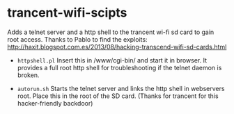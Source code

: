 trancent-wifi-scipts
====================

Adds a telnet server and a http shell to the trancent wi-fi sd card to gain root access. 
Thanks to Pablo to find the exploits: http://haxit.blogspot.com.es/2013/08/hacking-transcend-wifi-sd-cards.html

* `httpshell.pl` Insert this in /www/cgi-bin/ and start it in browser. 
It provides a full root http shell for troubleshooting if the telnet daemon is broken.

* `autorun.sh` Starts the telnet server and links the http shell in webservers root. 
Place this in the root of the SD card. (Thanks for trancent for this hacker-friendly backdoor)

